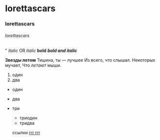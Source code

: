 # lorettascars
### lorettascars
###### lorettascars
"
*italic* OR _italic_
**bold**
***bold and italic***

**Звезды летом**
Тишина, ты — лучшее
Из всего, что слышал.
Некоторых мучает,
Что *летают* мыши.

1. один
2. два 

+ один 
* два
- три
  - триодин
  - тридва
  
  ссылки
  [rrr rrr](hse.ru "нука нака обратно")
